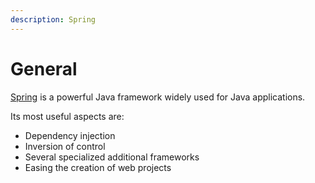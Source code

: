 ```yaml
---
description: Spring
---
```


# General

[Spring](https://spring.io/) is a powerful Java framework widely used for Java applications.

Its most useful aspects are:

* Dependency injection
* Inversion of control
* Several specialized additional frameworks
* Easing the creation of web projects

